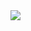 <img src="https://capsule-render.vercel.app/api?type=soft&color=gradient&height=150&text=Hello,folks%🫡"/>
